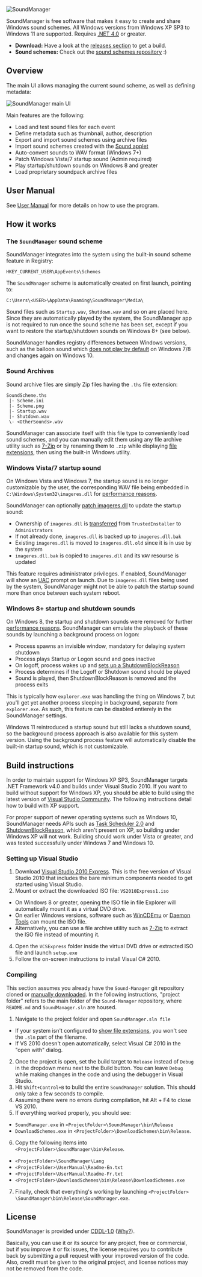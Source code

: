 ![SoundManager](Images/logo-en.png)

SoundManager is free software that makes it easy to create and share Windows sound schemes. All Windows versions from Windows XP SP3 to Windows 11 are supported. Requires [.NET 4.0](http://www.microsoft.com/en-us/download/details.aspx?id=17718) or greater.

* **Download:** Have a look at the [releases section](https://github.com/ORelio/Sound-Manager/releases) to get a build.
* **Sound schemes:** Check out the [sound schemes repository](https://github.com/ORelio/Sound-Manager-Schemes) :)

## Overview

The main UI allows managing the current sound scheme, as well as defining metadata:

![SoundManager main UI](Images/gui-scheme-en.png)

Main features are the following:

* Load and test sound files for each event
* Define metadata such as thumbnail, author, description
* Export and import sound schemes using archive files
* Import sound schemes created with the [Sound applet](https://www.thewindowsclub.com/change-sounds-in-windows)
* Auto-convert sounds to WAV format (Windows 7+)
* Patch Windows Vista/7 startup sound (Admin required)
* Play startup/shutdown sounds on Windows 8 and greater
* Load proprietary soundpack archive files

## User Manual

See [User Manual](UserManual/Readme-En.txt) for more details on how to use the program.

## How it works

### The `SoundManager` sound scheme

SoundManager integrates into the system using the built-in sound scheme feature in Registry:
````
HKEY_CURRENT_USER\AppEvents\Schemes
````
The `SoundManager` scheme is automatically created on first launch, pointing to:
````
C:\Users\<USER>\AppData\Roaming\SoundManager\Media\
````
Sound files such as `Startup.wav`, `Shutdown.wav` and so on are placed here. Since they are automatically played by the system, the SoundManager app is not required to run once the sound scheme has been set, except if you want to restore the startup/shutdown sounds on Windows 8+ (see below).

SoundManager handles registry differences between Windows versions, such as the balloon sound which [does not play by default](https://winaero.com/blog/fix-windows-plays-no-sound-for-tray-balloon-tips-notifications/) on Windows 7/8 and changes again on Windows 10.

### Sound Archives

Sound archive files are simply Zip files having the `.ths` file extension:

````
SoundScheme.ths
 |- Scheme.ini
 |- Scheme.png
 |- Startup.wav
 |- Shutdown.wav
 \- <OtherSounds>.wav
````

SoundManager can associate itself with this file type to conveniently load sound schemes, and you can manually edit them using any file archive utility such as [7-Zip](https://www.7-zip.org/) or by renaming them to `.zip` while displaying [file extensions](https://www.thewindowsclub.com/show-file-extensions-in-windows), then using the built-in Windows utility.

### Windows Vista/7 startup sound

On Windows Vista and Windows 7, the startup sound is no longer customizable by the user, the corresponding WAV file being embedded in `C:\Windows\System32\imageres.dll` for [performance reasons](https://blogs.msdn.microsoft.com/e7/2009/02/18/engineering-the-windows-7-boot-animation/).

SoundManager can optionally [patch imageres.dll](https://www.sevenforums.com/tutorials/63398-startup-sound-change-windows-7-a.html) to update the startup sound:

* Ownership of `imageres.dll` is [transferred](https://helpdeskgeek.com/windows-7/windows-7-how-to-delete-files-protected-by-trustedinstaller/) from `TrustedInstaller` to `Administrators`
* If not already done, `imageres.dll` is backed up to `imageres.dll.bak`
* Existing `imageres.dll` is moved to `imageres.dll.old` since it is in use by the system
* `imageres.dll.bak` is copied to `imageres.dll` and its `WAV` resourse is updated

This feature requires administrator privileges. If enabled, SoundManager will show an [UAC](https://en.wikipedia.org/wiki/User_Account_Control) prompt on launch. Due to `imageres.dll` files being used by the system, SoundManager might not be able to patch the startup sound more than once between each system reboot.

### Windows 8+ startup and shutdown sounds

On Windows 8, the startup and shutdown sounds were removed for further [performance reasons](https://winaero.com/blog/how-to-play-the-logon-or-startup-sound-in-windows-8-1-or-windows-8/). SoundManager can emulate the playback of these sounds by launching a background process on logon:

* Process spawns an invisible window, mandatory for delaying system shutdown
* Process plays Startup or Logon sound and goes inactive
* On logoff, process wakes up and [sets up a ShutdownBlockReason](https://devblogs.microsoft.com/oldnewthing/20120614-00/?p=7373)
* Process determines if the Logoff or Shutdown sound should be played
* Sound is played, then ShutdownBlockReason is removed and the process exits

This is typically how `explorer.exe` was handling the thing on Windows 7, but you'll get yet another process sleeping in background, separate from `explorer.exe`. As such, this feature can be disabled entierely in the SoundManager settings.

Windows 11 reintroduced a startup sound but still lacks a shutdown sound, so the background process approach is also available for this system version. Using the background process feature will automatically disable the built-in startup sound, which is not customizable.

## Build instructions

In order to maintain support for Windows XP SP3, SoundManager targets .NET Framework v4.0 and builds under Visual Studio 2010. If you want to build without support for Windows XP, you should be able to build using the latest version of [Visual Studio Community](https://visualstudio.microsoft.com/vs/community/). The following instructions detail how to build with XP support.

For proper support of newer operating systems such as Windows 10, SoundManager needs APIs such as [Task Scheduler 2.0](https://learn.microsoft.com/en-us/windows/win32/taskschd/task-scheduler-2-0-interfaces) and [ShutdownBlockReason](https://devblogs.microsoft.com/oldnewthing/20120614-00/?p=7373), which aren't present on XP, so building under Windows XP will not work. Building should work under Vista or greater, and was tested successfully under Windows 7 and Windows 10.

### Setting up Visual Studio

1. Download [Visual Studio 2010 Express](https://archive.org/details/vs-2010-express-1). This is the free version of Visual Studio 2010 that includes the bare minimum components needed to get started using Visual Studio.
2. Mount or extract the downloaded ISO file: `VS2010Express1.iso`
  * On Windows 8 or greater, opening the ISO file in file Explorer will automatically mount it as a virtual DVD drive.
  * On earlier Windows versions, software such as [WinCDEmu](https://wincdemu.sysprogs.org/) or [Daemon Tools](https://www.daemon-tools.cc/products/dtLite) can mount the ISO file.
  * Alternatively, you can use a file archive utility such as [7-Zip](https://7-zip.org/) to extract the ISO file instead of mounting it.
4. Open the `VCSExpress` folder inside the virtual DVD drive or extracted ISO file and launch `setup.exe`
5. Follow the on-screen instructions to install Visual C# 2010.

### Compiling

This section assumes you already have the `Sound-Manager` git repository cloned or [manually downloaded](https://github.com/seediffusion/Sound-Manager/archive/refs/heads/master.zip). In the following instructions, "project folder" refers to the main folder of the `Sound-Manager` repository, where `README.md` and `SoundManager.sln` are housed.

1. Navigate to the project folder and open `SoundManager.sln file`
  * If your system isn't configured to [show file extensions](https://www.howtogeek.com/205086/beginner-how-to-make-windows-show-file-extensions/), you won't see the `.sln` part of the filename.
  * If VS 2010 doesn't open automatically, select Visual C# 2010 in the "open with" dialog.
2. Once the project is open, set the build target to `Release` instead of `Debug` in the dropdown menu next to the Build button. You can leave `Debug` while making changes in the code and using the debugger in Visual Studio.
3. Hit `Shift+Control+B` to build the entire `SoundManager` solution. This should only take a few seconds to compile.
4. Assuming there were no errors during compilation, hit Alt + F4 to close VS 2010.
5. If everything worked properly, you should see:
  * `SoundManager.exe` in `<ProjectFolder>\SoundManager\bin\Release`
  * `DownloadSchemes.exe` in `<ProjectFolder>\DownloadSchemes\bin\Release`.
6. Copy the following items into `<ProjectFolder>\SoundManager\bin\Release`.
  * `<ProjectFolder>\SoundManager\Lang`
  * `<ProjectFolder>\UserManual\Readme-En.txt`
  * `<ProjectFolder>\UserManual\Readme-Fr.txt`
  * `<ProjectFolder>\DownloadSchemes\bin\Release\DownloadSchemes.exe`
7. Finally, check that everything's working by launching `<ProjectFolder> \SoundManager\bin\Release\SoundManager.exe`.

## License

SoundManager is provided under
[CDDL-1.0](http://opensource.org/licenses/CDDL-1.0)
([Why?](http://qstuff.blogspot.fr/2007/04/why-cddl.html)).

Basically, you can use it or its source for any project, free or commercial, but if you improve it or fix issues,
the license requires you to contribute back by submitting a pull request with your improved version of the code.
Also, credit must be given to the original project, and license notices may not be removed from the code.
